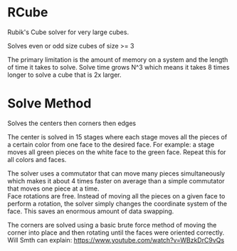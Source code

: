 # RCube

Rubik's Cube solver for very large cubes.  

Solves even or odd size cubes of size >= 3

The primary limitation is the amount of memory on a system and the length of time it takes to solve.
Solve time grows N^3 which means it takes 8 times longer to solve a cube that is 2x larger. 

# Solve Method
Solves the centers then corners then edges

The center is solved in 15 stages where each stage moves all the pieces of a certain color from one face to the desired face. For example: a stage moves all green pieces on the white face to the green face. Repeat this for all colors and faces.

The solver uses a commutator that can move many pieces simultaneously which makes it about 4 times faster on average than a simple commutator that moves one piece at a time.  
Face rotations are free.  Instead of moving all the pieces on a given face to perform a rotation, the solver simply changes the coordinate system of the face. This saves an enormous amount of data swapping. 

The corners are solved using a basic brute force method of moving the corner into place and then rotating until the faces were oriented correctly. Will Smth can explain: https://www.youtube.com/watch?v=WBzkDrC9vQs
